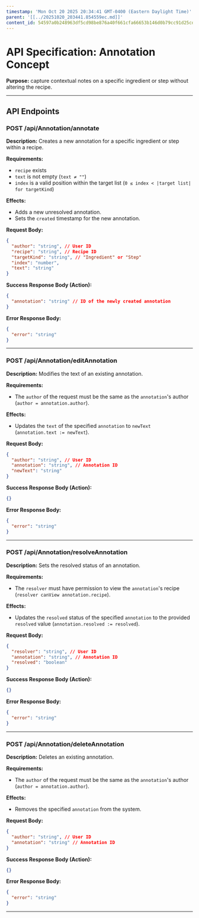 ```yaml
---
timestamp: 'Mon Oct 20 2025 20:34:41 GMT-0400 (Eastern Daylight Time)'
parent: '[[../20251020_203441.854559ec.md]]'
content_id: 54597a0b248963df5cd98be876a40f661cfa66653b146d0b79cc91d25cd08d15
---
```


# API Specification: Annotation Concept

**Purpose:** capture contextual notes on a specific ingredient or step without altering the recipe.

***

## API Endpoints

### POST /api/Annotation/annotate

**Description:** Creates a new annotation for a specific ingredient or step within a recipe.

**Requirements:**

* `recipe` exists
* `text` is not empty (`text ≠ ""`)
* `index` is a valid position within the target list (`0 ≤ index < |target list| for targetKind`)

**Effects:**

* Adds a new unresolved annotation.
* Sets the `created` timestamp for the new annotation.

**Request Body:**

```json
{
  "author": "string", // User ID
  "recipe": "string", // Recipe ID
  "targetKind": "string", // "Ingredient" or "Step"
  "index": "number",
  "text": "string"
}
```

**Success Response Body (Action):**

```json
{
  "annotation": "string" // ID of the newly created annotation
}
```

**Error Response Body:**

```json
{
  "error": "string"
}
```

***

### POST /api/Annotation/editAnnotation

**Description:** Modifies the text of an existing annotation.

**Requirements:**

* The `author` of the request must be the same as the `annotation`'s author (`author = annotation.author`).

**Effects:**

* Updates the `text` of the specified `annotation` to `newText` (`annotation.text := newText`).

**Request Body:**

```json
{
  "author": "string", // User ID
  "annotation": "string", // Annotation ID
  "newText": "string"
}
```

**Success Response Body (Action):**

```json
{}
```

**Error Response Body:**

```json
{
  "error": "string"
}
```

***

### POST /api/Annotation/resolveAnnotation

**Description:** Sets the resolved status of an annotation.

**Requirements:**

* The `resolver` must have permission to view the `annotation`'s recipe (`resolver canView annotation.recipe`).

**Effects:**

* Updates the `resolved` status of the specified `annotation` to the provided `resolved` value (`annotation.resolved := resolved`).

**Request Body:**

```json
{
  "resolver": "string", // User ID
  "annotation": "string", // Annotation ID
  "resolved": "boolean"
}
```

**Success Response Body (Action):**

```json
{}
```

**Error Response Body:**

```json
{
  "error": "string"
}
```

***

### POST /api/Annotation/deleteAnnotation

**Description:** Deletes an existing annotation.

**Requirements:**

* The `author` of the request must be the same as the `annotation`'s author (`author = annotation.author`).

**Effects:**

* Removes the specified `annotation` from the system.

**Request Body:**

```json
{
  "author": "string", // User ID
  "annotation": "string" // Annotation ID
}
```

**Success Response Body (Action):**

```json
{}
```

**Error Response Body:**

```json
{
  "error": "string"
}
```

***

